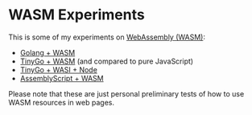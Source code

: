 # WASM Experiments

This is some of my experiments on [WebAssembly (WASM)](https://webassembly.org/):

* [Golang + WASM](https://github.com/alankrantas/wasm_experiments/tree/main/go-wasm)
* [TinyGo + WASM](https://github.com/alankrantas/wasm_experiments/tree/main/tinygo-wasm) (and compared to pure JavaScript)
* [TinyGo + WASI + Node](https://github.com/alankrantas/wasm_experiments/tree/main/tinygo-wasi-node)
* [AssemblyScript + WASM](https://github.com/alankrantas/wasm_experiments/tree/main/assemblyscript)

Please note that these are just personal preliminary tests of how to use WASM resources in web pages. 
